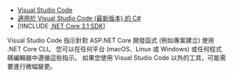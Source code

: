 * [Visual Studio Code](https://code.visualstudio.com/download)
* [適用於 Visual Studio Code (最新版本) 的 C#](https://marketplace.visualstudio.com/items?itemName=ms-dotnettools.csharp)
* [!INCLUDE [.NET Core 3.1 SDK](~/includes/3.1-SDK.md)]

Visual Studio Code 指示針對 ASP.NET Core 開發函式 (例如專案建立) 使用 .NET Core CLI。 您可以在任何平台 (macOS、Linux 或 Windows) 或任何程式碼編輯器中遵循這些指示。 如果您使用 Visual Studio Code 以外的工具，可能需要進行微幅變更。
